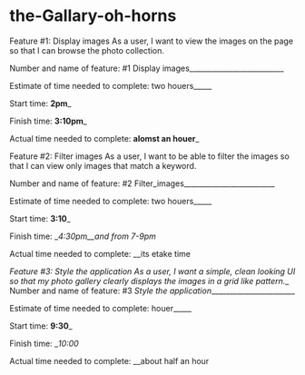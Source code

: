 # the-Gallary-oh-horns
Feature #1: Display images
As a user, I want to view the images on the page so that I can browse the photo collection.

Number and name of feature: #1  Display images__________________________

Estimate of time needed to complete: two houers_____

Start time: __2pm___

Finish time: __3:10pm___

Actual time needed to complete: __alomst an houer___


Feature #2: Filter images
As a user, I want to be able to filter the images so that I can view only images that match a keyword.

Number and name of feature: #2 Filter_images_________________________

Estimate of time needed to complete: two houers_____

Start time: __3:10___

Finish time: __4:30pm__and from 7-9pm_

Actual time needed to complete: __its etake time 


_Feature #3: Style the application
As a user, I want a simple, clean looking UI so that my photo gallery clearly displays the images in a grid like pattern.__
Number and name of feature: #3 _Style the application________________________

Estimate of time needed to complete: houer_____

Start time: __9:30___

Finish time: __10:00_

Actual time needed to complete: __about half an hour

